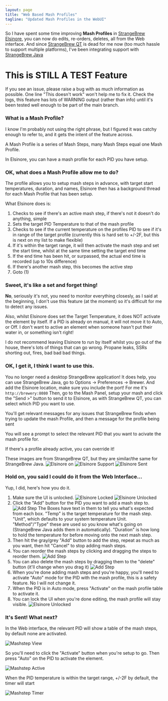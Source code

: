 ```yaml
---
layout: page
title: "Web Based Mash Profiles"
tagline: "Updated Mash Profiles in the WebUI"
---
```


So I have spent some time improving __Mash Profiles__ in [StrangeBrew Elsinore](http://dougedey.github.io/SB_Elsinore_Server/), you can now do edits, re-orders, deletes, all from the Web interface. And since [StrangeBrew QT](http://github.com/dougedey/StrangeBrewQT) is dead for me now (too much hassle to support multiple platforms), I've been integrating support with [StrangeBrew Java](http://github.com/dougedey/StrangeBrew)

# This is STILL A TEST Feature

If you see an issue, please raise a bug with as much information as possible. One line "This doesn't work" won't help me to fix it. Check the logs, this feature has lots of WARNING output (rather than info) until it's been tested well enough to be part of the main branch.

### What is a Mash Profile?

I know I'm probably not using the right phrase, but I figured it was catchy enough to refer to, and it gets the intent of the feature across.

A Mash Profile is a series of Mash Steps, many Mash Steps equal one Mash Profile.

In Elsinore, you can have a mash profile for each PID you have setup.

### OK, what does a Mash Profile allow me to do?

The profile allows you to setup mash steps in advance, with target start temperatures, duration, and names, Elsinore then has a background thread for each Mash Profile that has been setup.

What Elsinore does is:

1. Checks to see if there's an active mash step, if there's not it doesn't do anything, simple
1. Sets the target PID Temperature to that of the mash profile
1. Checks to see if the current temperature on the profiles PID to see if it's in range of the target profile (currently this is hard set to +/-2F, but this is next on my list to make flexible)
1. If it's within the target range, it will then activate the mash step and set the start time, whilst at the same time setting the target end time
1. If the end time has been hit, or surpassed, the actual end time is recorded (up to 10s difference)
1. If there's another mash step, this becomes the active step
1. Goto (1)

### Sweet, it's like a set and forget thing!

__No__, seriously it's not, you need to monitor everything closesly, as I said at the beginning, I don't use this feature (at the moment) so it's difficult for me to detect any issues.

Also, whilst Elsinore does set the Target Temperature, it does NOT activate the element by itself. If a PID is already on manual, it will not move it to Auto, or Off. I don't want to active an element when someone hasn't put their water in, or something isn't right!

I do not recommend leaving Elsinore to run by itself whilst you go out of the house, there's lots of things that can go wrong. Propane leaks, SSRs shorting out, fires, bad bad bad things.

### OK, I get it, I think I want to use this.

You no longer need a desktop StrangeBrew application! It does help, you can use StrangeBrew Java, go to Options -> Preferences -> Brewer. And add the Elsinore location, make sure you include the port! For me it's ```http://brewery:8080``` Then, go to the Mash Panel, setup your mash and click the "Send >" button to send it to Elsinore, as with StrangeBrew QT, you can select which PID you want to use.

You'll get relevant messages for any issues that StrangeBrew finds when trying to update the mash Profile, and then a message for the profile being sent

You will see a prompt to select the relevant PID that you want to acivate the mash profile for. 

If there's a profile already active, you can override it!

These images are from StrangeBrew QT, but they are similar/the same for StrangeBrew Java.
![Elsinore on](https://raw.githubusercontent.com/DougEdey/dougedey.github.io/master/assets/images/mash_profiles/elsinore_on.png)
![Elsinore Support](https://raw.githubusercontent.com/DougEdey/dougedey.github.io/master/assets/images/mash_profiles/SB_Mash.png)
![Elsinore Sent](https://raw.githubusercontent.com/DougEdey/dougedey.github.io/master/assets/images/mash_profiles/to_elsinore.png)

### Hold on, you said I could do it from the Web Interface...

Yup, I did, here's how you do it.

1. Make sure the UI is unlocked.
![Elsinore Locked](https://raw.githubusercontent.com/DougEdey/dougedey.github.io/master/assets/images/mash_edit/locked_screen.png)
![Elsinore Unlocked](https://raw.githubusercontent.com/DougEdey/dougedey.github.io/master/assets/images/mash_edit/unlocked_screen.png)
1. Click the "Add" button for the PID you want to add a mash step to. 
![Add Step](https://raw.githubusercontent.com/DougEdey/dougedey.github.io/master/assets/images/mash_edit/add_new_mash_step.png)
The Boxes have text in them to tell you what's expected from each box. "Temp" is the target temperature for the mash step. "Unit", which defaults to your system temperature Unit. "Method"/"Type" these are used so you know what's going on (StrangeBrew Java adds them in automatically). "Duration" is how long to hold the temperature for before moving onto the next mash step.
1. Then hit the gray/grey "Add" button to add the step, repeat as much as you want, then hit "Cancel" to stop adding mash steps.
1. You can reorder the mash steps by clicking and dragging the steps to reorder them.
![Add Step](https://raw.githubusercontent.com/DougEdey/dougedey.github.io/master/assets/images/mash_edit/reordering.png)
1. You can also delete the mash steps by dragging them to the "delete" button (it'll change when you drag it)
![Add Step](https://raw.githubusercontent.com/DougEdey/dougedey.github.io/master/assets/images/mash_edit/delete_mashstep.png)
1. When you're done adding mash steps and you're happy, you'll need to activate "Auto" mode for the PID with the mash profile, this is a safety feature. No I will not change it.
1. When the PID is in Auto mode, press "Activate" on the mash profile table to activate it.
1. You can lock the UI when you're done editing, the mash profile will stay visible.
![Elsinore Unlocked](https://raw.githubusercontent.com/DougEdey/dougedey.github.io/master/assets/images/mash_edit/unlocked_screen.png)

### It's Sent! What next?

In the Web interface, the relevant PID will show a table of the mash steps, by default none are activated.

![Mashstep View](https://raw.githubusercontent.com/DougEdey/dougedey.github.io/master/assets/images/mash_profiles/mashstep_activate.png)

So you'll need to click the "Activate" button when you're setup to go. Then press "Auto" on the PID to activate the element.

![Mashstep Active](https://raw.githubusercontent.com/DougEdey/dougedey.github.io/master/assets/images/mash_profiles/mashstep_enabled.png)

When the PID temperature is within the target range, +/-2F by default, the timer will start

![Mashstep Timer](https://raw.githubusercontent.com/DougEdey/dougedey.github.io/master/assets/images/mash_profiles/timersmash.png)

